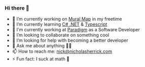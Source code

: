 ### Hi there 👋

- 🔭 I’m currently working on [Mural Map](https://github.com/nicholasherrick/mural-map-frontend) in my freetime
- 🌱 I’m currently learning [C# .NET](https://docs.microsoft.com/en-us/dotnet/csharp/) & [Typescript](https://www.typescriptlang.org/)
- 💼 I'm currently working at [Paradigm](https://myparadigm.com/) as a Software Developer
- 👯 I’m looking to collaborate on something cool
- 🤔 I’m looking for help with becoming a better developer
- 💬 Ask me about anything 🤷‍♂️
- 📫 How to reach me: [nick@nicholasherrick.com](https://nicholasherrick.com/)
- ⚡ Fun fact: I suck at math 👿
